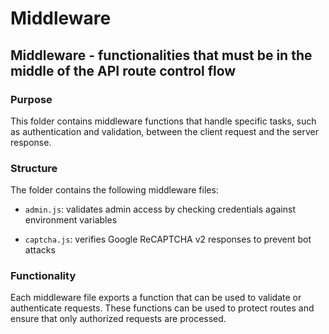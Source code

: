 # Middleware

## Middleware - functionalities that must be in the middle of the API route control flow

### Purpose

This folder contains middleware functions that handle specific tasks, such as authentication and validation, between the client request and the server response.

### Structure

The folder contains the following middleware files:

- `admin.js`: validates admin access by checking credentials against environment variables

- `captcha.js`: verifies Google ReCAPTCHA v2 responses to prevent bot attacks

### Functionality

Each middleware file exports a function that can be used to validate or authenticate requests. These functions can be used to protect routes and ensure that only authorized requests are processed.
